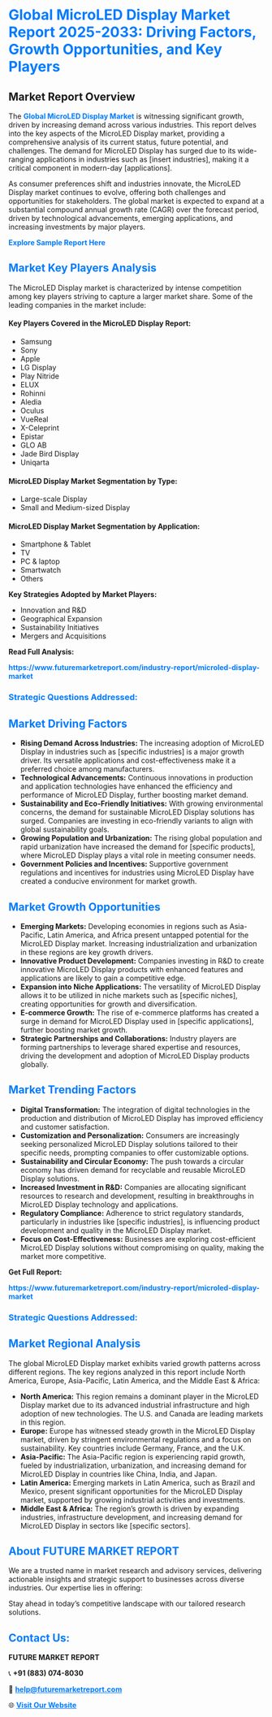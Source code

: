<h1 style="color: #007BFF;">Global MicroLED Display Market Report 2025-2033: Driving Factors, Growth Opportunities, and Key Players</h1>

<section id="overview">
<h2>Market Report Overview</h2>
<p>The <a href="https://www.futuremarketreport.com/industry-report/microled-display-market" style="color: #007BFF; text-decoration: none;"><strong>Global MicroLED Display Market</strong></a> is witnessing significant growth, driven by increasing demand across various industries. This report delves into the key aspects of the MicroLED Display market, providing a comprehensive analysis of its current status, future potential, and challenges. The demand for MicroLED Display has surged due to its wide-ranging applications in industries such as [insert industries], making it a critical component in modern-day [applications].</p>
<p>As consumer preferences shift and industries innovate, the MicroLED Display market continues to evolve, offering both challenges and opportunities for stakeholders. The global market is expected to expand at a substantial compound annual growth rate (CAGR) over the forecast period, driven by technological advancements, emerging applications, and increasing investments by major players.</p>
</section>

<section id="overview">
<p><a href="https://www.futuremarketreport.com/request-sample/reportId=51983" style="color: #007BFF; text-decoration: none;"><strong>Explore Sample Report Here</strong></a></p>
</section>

<section id="key-players">
<h2 style="color: #007BFF;">Market Key Players Analysis</h2>
<p>The MicroLED Display market is characterized by intense competition among key players striving to capture a larger market share. Some of the leading companies in the market include:</p>
<h4>Key Players Covered in the MicroLED Display Report:</h4>
<ul><li>Samsung</li><li>Sony</li><li>Apple</li><li>LG Display</li><li>Play Nitride</li><li>ELUX</li><li>Rohinni</li><li>Aledia</li><li>Oculus</li><li>VueReal</li><li>X-Celeprint</li><li>Epistar</li><li>GLO AB</li><li>Jade Bird Display</li><li>Uniqarta</li></ul>
<h4>MicroLED Display Market Segmentation by Type:</h4>
<ul><li>Large-scale Display</li><li>Small and Medium-sized Display</li></ul>

<h4>MicroLED Display Market Segmentation by Application:</h4>
<ul><li>Smartphone &amp; Tablet</li><li>TV</li><li>PC &amp; laptop</li><li>Smartwatch</li><li>Others</li></ul>
<p><strong>Key Strategies Adopted by Market Players:</strong></p>
<ul>
<li>Innovation and R&D</li>
<li>Geographical Expansion</li>
<li>Sustainability Initiatives</li>
<li>Mergers and Acquisitions</li>
</ul>
</section>

<section>
<p><strong>Read Full Analysis: </strong></p><a href="https://www.futuremarketreport.com/industry-report/microled-display-market" style="color: #007BFF; text-decoration: none;"><strong>https://www.futuremarketreport.com/industry-report/microled-display-market</strong></a>
<h3 style="color: #007BFF;">Strategic Questions Addressed:</h3>
</section>

<section id="driving-factors">
<h2 style="color: #007BFF;">Market Driving Factors</h2>
<ul>
<li><strong>Rising Demand Across Industries:</strong> The increasing adoption of MicroLED Display in industries such as [specific industries] is a major growth driver. Its versatile applications and cost-effectiveness make it a preferred choice among manufacturers.</li>
<li><strong>Technological Advancements:</strong> Continuous innovations in production and application technologies have enhanced the efficiency and performance of MicroLED Display, further boosting market demand.</li>
<li><strong>Sustainability and Eco-Friendly Initiatives:</strong> With growing environmental concerns, the demand for sustainable MicroLED Display solutions has surged. Companies are investing in eco-friendly variants to align with global sustainability goals.</li>
<li><strong>Growing Population and Urbanization:</strong> The rising global population and rapid urbanization have increased the demand for [specific products], where MicroLED Display plays a vital role in meeting consumer needs.</li>
<li><strong>Government Policies and Incentives:</strong> Supportive government regulations and incentives for industries using MicroLED Display have created a conducive environment for market growth.</li>
</ul>
</section>

<section id="growth-opportunities">
<h2 style="color: #007BFF;">Market Growth Opportunities</h2>
<ul>
<li><strong>Emerging Markets:</strong> Developing economies in regions such as Asia-Pacific, Latin America, and Africa present untapped potential for the MicroLED Display market. Increasing industrialization and urbanization in these regions are key growth drivers.</li>
<li><strong>Innovative Product Development:</strong> Companies investing in R&D to create innovative MicroLED Display products with enhanced features and applications are likely to gain a competitive edge.</li>
<li><strong>Expansion into Niche Applications:</strong> The versatility of MicroLED Display allows it to be utilized in niche markets such as [specific niches], creating opportunities for growth and diversification.</li>
<li><strong>E-commerce Growth:</strong> The rise of e-commerce platforms has created a surge in demand for MicroLED Display used in [specific applications], further boosting market growth.</li>
<li><strong>Strategic Partnerships and Collaborations:</strong> Industry players are forming partnerships to leverage shared expertise and resources, driving the development and adoption of MicroLED Display products globally.</li>
</ul>
</section>

<section id="trending-factors">
<h2 style="color: #007BFF;">Market Trending Factors</h2>
<ul>
<li><strong>Digital Transformation:</strong> The integration of digital technologies in the production and distribution of MicroLED Display has improved efficiency and customer satisfaction.</li>
<li><strong>Customization and Personalization:</strong> Consumers are increasingly seeking personalized MicroLED Display solutions tailored to their specific needs, prompting companies to offer customizable options.</li>
<li><strong>Sustainability and Circular Economy:</strong> The push towards a circular economy has driven demand for recyclable and reusable MicroLED Display solutions.</li>
<li><strong>Increased Investment in R&D:</strong> Companies are allocating significant resources to research and development, resulting in breakthroughs in MicroLED Display technology and applications.</li>
<li><strong>Regulatory Compliance:</strong> Adherence to strict regulatory standards, particularly in industries like [specific industries], is influencing product development and quality in the MicroLED Display market.</li>
<li><strong>Focus on Cost-Effectiveness:</strong> Businesses are exploring cost-efficient MicroLED Display solutions without compromising on quality, making the market more competitive.</li>
</ul>
</section>

<section>
<p><strong>Get Full Report: </strong></p><a href="https://www.futuremarketreport.com/industry-report/microled-display-market" style="color: #007BFF; text-decoration: none;"><strong>https://www.futuremarketreport.com/industry-report/microled-display-market</strong></a>
<h3 style="color: #007BFF;">Strategic Questions Addressed:</h3>
</section>


<section id="regional-analysis">
<h2 style="color: #007BFF;">Market Regional Analysis</h2>
<p>The global MicroLED Display market exhibits varied growth patterns across different regions. The key regions analyzed in this report include North America, Europe, Asia-Pacific, Latin America, and the Middle East & Africa:</p>
<ul>
<li><strong>North America:</strong> This region remains a dominant player in the MicroLED Display market due to its advanced industrial infrastructure and high adoption of new technologies. The U.S. and Canada are leading markets in this region.</li>
<li><strong>Europe:</strong> Europe has witnessed steady growth in the MicroLED Display market, driven by stringent environmental regulations and a focus on sustainability. Key countries include Germany, France, and the U.K.</li>
<li><strong>Asia-Pacific:</strong> The Asia-Pacific region is experiencing rapid growth, fueled by industrialization, urbanization, and increasing demand for MicroLED Display in countries like China, India, and Japan.</li>
<li><strong>Latin America:</strong> Emerging markets in Latin America, such as Brazil and Mexico, present significant opportunities for the MicroLED Display market, supported by growing industrial activities and investments.</li>
<li><strong>Middle East & Africa:</strong> The region’s growth is driven by expanding industries, infrastructure development, and increasing demand for MicroLED Display in sectors like [specific sectors].</li>
</ul>
</section>

<footer>
<h2 style="color: #007BFF;">About FUTURE MARKET REPORT</h2>
<p>We are a trusted name in market research and advisory services, delivering actionable insights and strategic support to businesses across diverse industries. Our expertise lies in offering:</p>

<p>Stay ahead in today’s competitive landscape with our tailored research solutions.</p>

<h2 style="color: #007BFF;">Contact Us:</h2>
<p><strong>FUTURE MARKET REPORT</strong></p>
<p>📞 <strong>+91 (883) 074-8030</strong></p>
<p>📧 <strong><a href="mailto:help@futuremarketreport.com" style="color: #007BFF;">help@futuremarketreport.com</a></strong></p>
<p>🌐 <strong><a href="https://www.futuremarketreport.com/" style="color: #007BFF;">Visit Our Website</a></strong></p>
</footer>